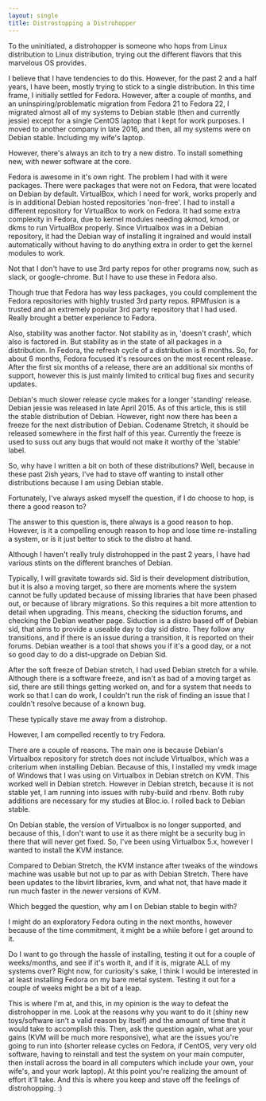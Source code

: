 ```yaml
---
layout: single
title: Distrostopping a Distrohopper
---
```


To the uninitiated, a distrohopper is someone who hops from Linux distribution to Linux distribution, trying out the different flavors that this marvelous OS provides.

I believe that I have tendencies to do this. However, for the past 2 and a half years, I have been, mostly trying to stick to a single distribution. In this time frame, I initially settled for Fedora. However, after a couple of months, and an uninspiring/problematic migration from Fedora 21 to Fedora 22, I migrated almost all of my systems to Debian stable (then and currently jessie) except for a single CentOS laptop that I kept for work purposes. I moved to another company in late 2016, and then, all my systems were on Debian stable. Including my wife's laptop.

However, there's always an itch to try a new distro. To install something new, with newer software at the core.

Fedora is awesome in it's own right. The problem I had with it were packages. There were packages that were not on Fedora, that were located on Debian by default. VirtualBox, which I need for work, works properly and is in additional Debian hosted repositories 'non-free'. I had to install a different repository for VirtualBox to work on Fedora. It had some extra complexity in Fedora, due to kernel modules needing akmod, kmod, or dkms to run VirtualBox properly. Since Virtualbox was in a Debian repository, it had the Debian way of installing it ingrained and would install automatically without having to do anything extra in order to get the kernel modules to work.

Not that I don't have to use 3rd party repos for other programs now, such as slack, or google-chrome. But I have to use these in Fedora also.

Though true that Fedora has way less packages, you could complement the Fedora repositories with highly trusted 3rd party repos. RPMfusion is a trusted and an extremely popular 3rd party repository that I had used. Really brought a better experience to Fedora.

Also, stability was another factor. Not stability as in, 'doesn't crash', which also is factored in. But stability as in the state of all packages in a distribution. In Fedora, the refresh cycle of a distribution is 6 months. So, for about 6 months, Fedora focused it's resources on the most recent release. After the first six months of a release, there are an additional six months of support, however this is just mainly limited to critical bug fixes and security updates. 

Debian's much slower release cycle makes for a longer 'standing' release. Debian jessie was released in late April 2015. As of this article, this is still the stable distribution of Debian. However, right now there has been a freeze for the next distribution of Debian. Codename Stretch, it should be released somewhere in the first half of this year. Currently the freeze is used to suss out any bugs that would not make it worthy of the 'stable' label.

So, why have I written a bit on both of these distributions? Well, because in these past 2ish years, I've had to stave off wanting to install other distributions because I am using Debian stable.

Fortunately, I've always asked myself the question, if I do choose to hop, is there a good reason to?

The answer to this question is, there always is a good reason to hop. However, is it a compelling enough reason to hop and lose time re-installing a system, or is it just better to stick to the distro at hand.

Although I haven't really truly distrohopped in the past 2 years, I have had various stints on the different branches of Debian.

Typically, I will gravitate towards sid. Sid is their development distribution, but it is also a moving target, so there are moments where the system cannot be fully updated because of missing libraries that have been phased out, or because of library migrations. So this requires a bit more attention to detail when upgrading. This means, checking the siduction forums, and checking the Debian weather page. Siduction is a distro based off of Debian sid, that aims to provide a useable day to day sid distro. They follow any transitions, and if there is an issue during a transition, it is reported on their forums. Debian weather is a tool that shows you if it's a good day, or a not so good day to do a dist-upgrade on Debian Sid.

After the soft freeze of Debian stretch, I had used Debian stretch for a while. Although there is a software freeze, and isn't as bad of a moving target as sid, there are still things getting worked on, and for a system that needs to work so that I can do work, I couldn't run the risk of finding an issue that I couldn't resolve because of a known bug.

These typically stave me away from a distrohop.

However, I am compelled recently to try Fedora.

There are a couple of reasons. The main one is because Debian's Virtualbox repository for stretch does not include Virtualbox, which was a criterium when installing Debian. Because of this, I installed my vmdk image of Windows that I was using on Virtualbox in Debian stretch on KVM. This worked well in Debian stretch. However in Debian stretch, because it is not stable yet, I am running into issues with ruby-build and rbenv. Both ruby additions are necessary for my studies at Bloc.io. I rolled back to Debian stable.

On Debian stable, the version of Virtualbox is no longer supported, and because of this, I don't want to use it as there might be a security bug in there that will never get fixed. So, I've been using Virtualbox 5.x, however I wanted to install the KVM instance.

Compared to Debian Stretch, the KVM instance after tweaks of the windows machine was usable but not up to par as with Debian Stretch. There have been updates to the libvirt libraries, kvm, and what not, that have made it run much faster in the newer versions of KVM.

Which begged the question, why am I on Debian stable to begin with?

I might do an exploratory Fedora outing in the next months, however because of the time commitment, it might be a while before I get around to it.

Do I want to go through the hassle of installing, testing it out for a couple of weeks/months, and see if it's worth it, and if it is, migrate ALL of my systems over? Right now, for curiosity's sake, I think I would be interested in at least installing Fedora on my bare metal system. Testing it out for a couple of weeks might be a bit of a leap.

This is where I'm at, and this, in my opinion is the way to defeat the distrohopper in me. Look at the reasons why you want to do it (shiny new toys/software isn't a valid reason by itself) and the amount of time that it would take to accomplish this. Then, ask the question again, what are your gains (KVM will be much more responsive), what are the issues you're going to run into (shorter release cycles on Fedora, if CentOS, very very old software, having to reinstall and test the system on  your main computer, then install across the board in all computers which include your own, your wife's, and your work laptop). At this point you're realizing the amount of effort it'll take. And this is where you keep and stave off the feelings of distrohopping. :)
